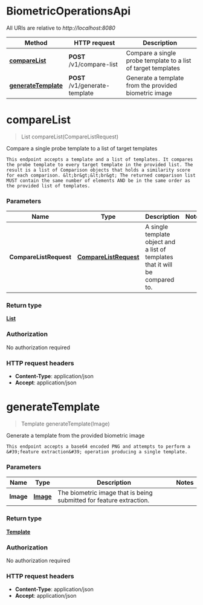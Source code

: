 # BiometricOperationsApi

All URIs are relative to *http://localhost:8080*

Method | HTTP request | Description
------------- | ------------- | -------------
[**compareList**](BiometricOperationsApi.md#compareList) | **POST** /v1/compare-list | Compare a single probe template to a list of target templates
[**generateTemplate**](BiometricOperationsApi.md#generateTemplate) | **POST** /v1/generate-template | Generate a template from the provided biometric image


<a name="compareList"></a>
# **compareList**
> List compareList(CompareListRequest)

Compare a single probe template to a list of target templates

    This endpoint accepts a template and a list of templates. It compares the probe template to every target template in the provided list. The result is a list of Comparison objects that holds a similarity score for each comparison. &lt;br&gt;&lt;br&gt; The returned comparison list MUST contain the same number of elements AND be in the same order as the provided list of templates. 

### Parameters

Name | Type | Description  | Notes
------------- | ------------- | ------------- | -------------
 **CompareListRequest** | [**CompareListRequest**](../Models/CompareListRequest.md)| A single template object and a list of templates that it will be compared to. |

### Return type

[**List**](../Models/Comparison.md)

### Authorization

No authorization required

### HTTP request headers

- **Content-Type**: application/json
- **Accept**: application/json

<a name="generateTemplate"></a>
# **generateTemplate**
> Template generateTemplate(Image)

Generate a template from the provided biometric image

    This endpoint accepts a base64 encoded PNG and attempts to perform a &#39;feature extraction&#39; operation producing a single template. 

### Parameters

Name | Type | Description  | Notes
------------- | ------------- | ------------- | -------------
 **Image** | [**Image**](../Models/Image.md)| The biometric image that is being submitted for feature extraction.  |

### Return type

[**Template**](../Models/Template.md)

### Authorization

No authorization required

### HTTP request headers

- **Content-Type**: application/json
- **Accept**: application/json

